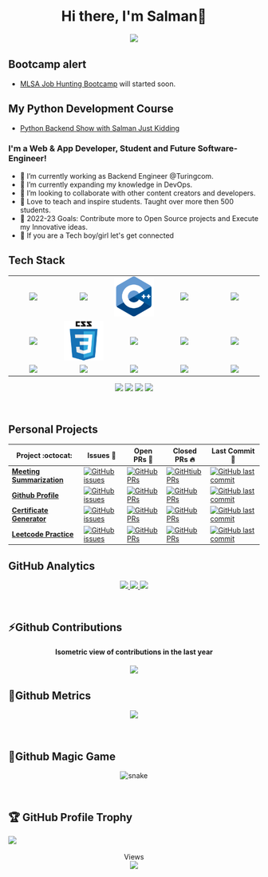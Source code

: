 <body>
  <div align="center">
    <h1> Hi there, I'm Salman👋<a href="#"></h1>
  </div>
<p align="center">
<a href="https://github.com/salmannaeem112215"><img src="https://readme-typing-svg.herokuapp.com?lines=Python+Django+Developer;Python+Backend+Engineer;Data+Scientist;NLP+Engineer&center=true&width=500&height=50"></a>
	
 ## Bootcamp alert
- [MLSA Job Hunting Bootcamp](https://github.com/salmannaeem112215/MLSA-Job-Hunting-bootcamp) will started soon.
<img align="right" alt="" src="fresh.jpg" width="270" />
	
## My Python Development Course 
- [Python Backend Show with Salman Just Kidding](https://www.youtube.com/channel/UCB5JukXadSvscRtCI0JfGmw)

### I'm a Web & App Developer, Student and Future Software-Engineer!
- 🔭 I’m currently working as Backend Engineer @Turingcom.
- 🌱 I’m currently expanding my knowledge in DevOps.
- 👯 I’m looking to collaborate with other content creators and developers.
- 📢 Love to teach and inspire students. Taught over more then 500 students.
- 🥅 2022-23 Goals: Contribute more to Open Source projects and Execute my Innovative ideas.
- 💎 If you are a Tech boy/girl let's get connected  
 
<h2>Tech Stack</h2>

<table width="100">
<tr>
    <td align='center' width="200">
        <img src="https://github.com/abranhe/programming-languages-logos/blob/master/src/javascript/javascript.svg" width="80">
    </td>

  <td align='center' width="200">
        <img src="https://www.jing.fm/clipimg/full/53-537670_python-png-file-python-logo-png.png"  width="80">
    </td>
 <td align='center' width="200">
        <img src="https://github.com/devicons/devicon/blob/master/icons/cplusplus/cplusplus-original.svg" width="80">
    </td>
 <td align='center' width="200">
        <img src="https://git-scm.com/images/logos/1color-darkbg@2x.png" width="100">
    </td>
 <td align='center' width="200">
        <img src="https://www.vectorlogo.zone/logos/reactjs/reactjs-ar21.svg">
    </td>
 
</tr>
 
<tr>
    <td align='center'>
        <img src="https://upload.wikimedia.org/wikipedia/commons/thumb/3/38/HTML5_Badge.svg/600px-HTML5_Badge.svg.png"  width="80">
    </td>
    <td align='center'>
        <img src="https://raw.githubusercontent.com/devicons/devicon/0d6c64dbbf311879f7d563bfc3ccf559f9ed111c/icons/css3/css3-original-wordmark.svg" width="80">
    </td>
 <td align='center'>
        <img src="https://github.com/bestofjs/bestofjs-webui/blob/master/public/logos/vscode.svg" width="80">
    </td>
     <td align='center'>
        <img src="https://download.logo.wine/logo/Microsoft_Azure/Microsoft_Azure-Logo.wine.png">
    </td>
    <td align='center'>
        <img src="https://upload.wikimedia.org/wikipedia/commons/e/e5/TensorFlow_Logo_with_text.png">
    </td>
</tr>
 
<tr>
    <td align='center'>
        <img src="https://www.djangoproject.com/m/img/logos/django-logo-negative.png">
    </td>
    <td align='center'>
        <img src="https://buttercms.com/static/images/tech_banners/Flask.png" >
    </td>
 <td align='center'>
        <img src="https://www.vectorlogo.zone/logos/heroku/heroku-ar21.svg">
    </td>
  <td align='center'>
        <img src="https://download.logo.wine/logo/MySQL/MySQL-Logo.wine.png" >
    </td>
    <td align='center'>
        <img src="https://encrypted-tbn0.gstatic.com/images?q=tbn:ANd9GcQ4tQ6ZxMVlObIH08ozYIuAgzbirwoLN5gPPcbd94BLkA72Bvv0gBXSxNrOCaNGHAaoG14&usqp=CAU" width="80">
    </td>
</tr>
    
</table>
</p>
<p align="center">
<a href="https://www.linkedin.com/in/saad-fareed/"><img src="https://img.shields.io/badge/-Saad%20Fareed-0077B5?style=flat&logo=Linkedin&logoColor=white"/></a>
<a href="mailto:salman.naeem.112215@gmail.com"><img src="https://img.shields.io/badge/-salman.naeem.112215@gmail.com-D14836?style=flat&logo=Gmail&logoColor=white"/></a>
<a href="https://www.instagram.com/salmannaeem112215_sadi/"><img src="https://img.shields.io/badge/-@salmannaeem112215-E4405F?style=flat&logo=Instagram&logoColor=white"/></a>
<a href="https://leetcode.com/salmannaeem112215/"><img src="https://img.shields.io/badge/-/salmannaeem112215-e8b519?style=flat&logo=leetcode&logoColor=black"/></a>
 </p>
 
<br>


## Personal Projects

|      Project :octocat:   |     Issues :bug:   | Open PRs :bell:  | Closed PRs :fire:  | Last Commit 🚩
|-------------|-------------------|---|---| ----|
| [**Meeting Summarization**](https://github.com/salmannaeem112215/transcript_summary) | [![GitHub issues](https://img.shields.io/github/issues/salmannaeem112215/transcript_summary?color=green&logo=github&style=flat)](https://github.com/salmannaeem112215/transcript_summary/issues) | [![GitHub PRs](https://img.shields.io/github/issues-pr/salmannaeem112215/transcript_summary?style=flat&logo=github)](https://github.com/salmannaeem112215/transcript_summary/pulls)  | [![GitHtiub PRs](https://img.shields.io/github/issues-pr-closed/salmannaeem112215/transcript_summary?style=flat&color=critical&logo=github)](https://github.com/salmannaeem112215/transcript_summary/pulls?q=is%3Apr+is%3Aclosed)  |[![GitHub last commit](https://img.shields.io/github/last-commit/salmannaeem112215/transcript_summary?color=blue&logo=github&style=flat)](https://github.com/salmannaeem112215/transcript_summary/commits/) |
| [**Github Profile**](https://github.com/salmannaeem112215/salmannaeem) | [![GitHub issues](https://img.shields.io/github/issues/salmannaeem112215/salmannaeem?color=green&logo=github&style=flat)](https://github.com/salmannaeem112215/salmannaeem/issues) | [![GitHub PRs](https://img.shields.io/github/issues-pr/salmannaeem112215/salmannaeem?style=flat&logo=github)](https://github.com/salmannaeem112215/salmannaeem/pulls)  | [![GitHub PRs](https://img.shields.io/github/issues-pr-closed/salmannaeem112215/salmannaeem?style=flat&color=critical&logo=github)](https://github.com/salmannaeem112215/salmannaeem/pulls?q=is%3Apr+is%3Aclosed)   |[![GitHub last commit](https://img.shields.io/github/last-commit/salmannaeem112215/salmannaeem?color=blue&logo=github&style=flat)](https://github.com/salmannaeem112215/salmannaeem/commits/) |
| [**Certificate Generator**](https://github.com/salmannaeem112215/Certificate_generator) | [![GitHub issues](https://img.shields.io/github/issues/salmannaeem112215/Certificate_generator?color=green&logo=github&style=flat)](https://github.com/salmannaeem112215/Certificate_generator/issues) | [![GitHub PRs](https://img.shields.io/github/issues-pr/salmannaeem112215/Certificate_generator?style=flat&logo=github)](https://github.com/salmannaeem112215/Certificate_generator/pulls)  | [![GitHub PRs](https://img.shields.io/github/issues-pr-closed/salmannaeem112215/Certificate_generator?style=flat&color=critical&logo=github)](https://github.com/salmannaeem112215/Certificate_generator/pulls?q=is%3Apr+is%3Aclosed)   | [![GitHub last commit](https://img.shields.io/github/last-commit/salmannaeem112215/Certificate_generator?color=blue&logo=github&style=flat)](https://github.com/salmannaeem112215/Certificate_generator/commits/)|
| [**Leetcode Practice**](https://github.com/salmannaeem112215/Leetcode) | [![GitHub issues](https://img.shields.io/github/issues/salmannaeem112215/Leetcode?color=green&logo=github&style=flat)](https://github.com/salmannaeem112215/Leetcode/issues) | [![GitHub PRs](https://img.shields.io/github/issues-pr/salmannaeem112215/Leetcode?style=flat&logo=github)](https://github.com/salmannaeem112215/Leetcode/pulls)  | [![GitHub PRs](https://img.shields.io/github/issues-pr-closed/salmannaeem112215/Leetcode?style=flat&color=critical&logo=github)](https://github.com/salmannaeem112215/Leetcode/pulls?q=is%3Apr+is%3Aclosed)   |[![GitHub last commit](https://img.shields.io/github/last-commit/salmannaeem112215/Leetcode?color=blue&logo=github&style=flat)](https://github.com/salmannaeem112215/Leetcode/commits/) |

	
 
 <h2>GitHub Analytics
 </h2>

<p align="center">
<a href="https://github.com/salmannaeem112215">
  <img height="180em" src="https://github-readme-stats.vercel.app/api?username=salmannaeem112215&show_icons=true&theme=algolia&include_all_commits=true&count_private=true"/>
  <img height="180em" src="https://github-readme-stats-eight-theta.vercel.app/api/top-langs/?username=salmannaeem112215&layout=compact&langs_count=8&theme=algolia"/>
</a>
  <img width="70%" src="https://github-readme-streak-stats.herokuapp.com/?user=salmannaeem112215&show_icons=true&locale=en&layout=demo&theme=algolia" />
</p>
</p>
<br>
	
## ⚡️Github Contributions
	
<h4 align="center">Isometric view of contributions in the last year</h4>
<p align="center">
	<a href="./profile-3d-contrib/profile-night-green.svg">
		<img width="900em" src="./profile-3d-contrib/profile-night-green.svg">
	</a>
</p>


## 🚀Github Metrics
<p align="center">
	<img width="625em" src="https://github.com/salmannaeem112215/salmannaeem/blob/main/github-metrics.svg" />
</p>
<br>

## 🐛Github Magic Game
<p align="center">
  <img src="https://github.com/salmannaeem112215/salmannaeem/raw/output/github-contribution-grid-snake.svg" alt="snake"></center>
</p>
<br>
<h2 >🏆 GitHub Profile Trophy</h2>
<p>
<a href="https://github.com/salmannaeem112215">
  <img src="https://github-profile-trophy.vercel.app/?username=salmannaeem112215&theme=matrix&column=8&margin-w=15&margin-h=15"/>

</a>
</p>
<p align="center"> 
  Views<br>
  <img src="https://profile-counter.glitch.me/salmannaeem112215/count.svg" />
</p>
